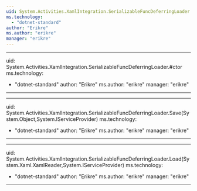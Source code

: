 ```yaml
---
uid: System.Activities.XamlIntegration.SerializableFuncDeferringLoader
ms.technology: 
  - "dotnet-standard"
author: "Erikre"
ms.author: "erikre"
manager: "erikre"
---
```


---
uid: System.Activities.XamlIntegration.SerializableFuncDeferringLoader.#ctor
ms.technology: 
  - "dotnet-standard"
author: "Erikre"
ms.author: "erikre"
manager: "erikre"
---

---
uid: System.Activities.XamlIntegration.SerializableFuncDeferringLoader.Save(System.Object,System.IServiceProvider)
ms.technology: 
  - "dotnet-standard"
author: "Erikre"
ms.author: "erikre"
manager: "erikre"
---

---
uid: System.Activities.XamlIntegration.SerializableFuncDeferringLoader.Load(System.Xaml.XamlReader,System.IServiceProvider)
ms.technology: 
  - "dotnet-standard"
author: "Erikre"
ms.author: "erikre"
manager: "erikre"
---
